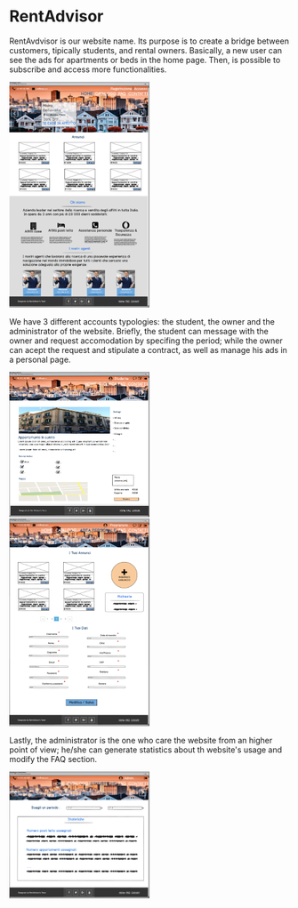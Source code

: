# RentAdvisor

  RentAvdvisor is our website name. Its purpose is to create a bridge between customers, tipically students, and rental owners.
Basically, a new user can see the ads for apartments or beds in the home page. Then, is possible to subscribe and access more functionalities.

<img width="50%" height="50%" src="https://github.com/fd-col/RentAdvisor/blob/main/Mock-ups/Home_Livello0.png" alt="Homepage" title="Homepage">

We have 3 different accounts typologies: the student, the owner and the administrator of the website.
Briefly, the student can message with the owner and request accomodation by specifing the period; while the owner can acept the request and stipulate a contract, as well as manage his ads in a personal page.

<img width="50%" height="50%" src="https://github.com/fd-col/RentAdvisor/blob/main/Mock-ups/Dettagli_annuncio_Studente_Livello2.png" alt="Dettagli annuncio studente" title="Dettagli annuncio studente">
<img width="50%" height="50%" src="https://github.com/fd-col/RentAdvisor/blob/main/Mock-ups/Area_personale_proprietario_Livello1.png" alt="Proprietario gestisci prenotazione" title="Proprietario gestisci prenotazione">

Lastly, the administrator is the one who care the website from an higher point of view; he/she can generate statistics about th website's usage and modify the FAQ section.

<img width="50%" height="50%" src="https://github.com/fd-col/RentAdvisor/blob/main/Mock-ups/Statistiche_Admin.png" alt="Statistiche dell'admin" title="Statistiche dell'admin">
